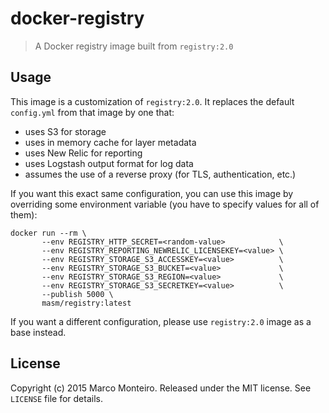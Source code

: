 # docker-registry

> A Docker registry image built from `registry:2.0`

## Usage

This image is a customization of `registry:2.0`. It replaces the default `config.yml` from
that image by one that:

- uses S3 for storage
- uses in memory cache for layer metadata
- uses New Relic for reporting
- uses Logstash output format for log data
- assumes the use of a reverse proxy (for TLS, authentication, etc.)

If you want this exact same configuration, you can use this image by overriding some
environment variable (you have to specify values for all of them):

```
docker run --rm \
       --env REGISTRY_HTTP_SECRET=<random-value>            \
       --env REGISTRY_REPORTING_NEWRELIC_LICENSEKEY=<value> \
       --env REGISTRY_STORAGE_S3_ACCESSKEY=<value>          \
       --env REGISTRY_STORAGE_S3_BUCKET=<value>             \
       --env REGISTRY_STORAGE_S3_REGION=<value>             \
       --env REGISTRY_STORAGE_S3_SECRETKEY=<value>          \
       --publish 5000 \
       masm/registry:latest
```

If you want a different configuration, please use `registry:2.0` image as a base instead.

## License

Copyright (c) 2015 Marco Monteiro. Released under the MIT license. See `LICENSE` file for details.
